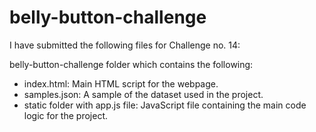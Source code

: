 # belly-button-challenge

I have submitted the following files for Challenge no. 14:

belly-button-challenge folder which contains the following:

- index.html: Main HTML script for the webpage.
- samples.json: A sample of the dataset used in the project.
- static folder with app.js file: JavaScript file containing the main code logic for the project.
